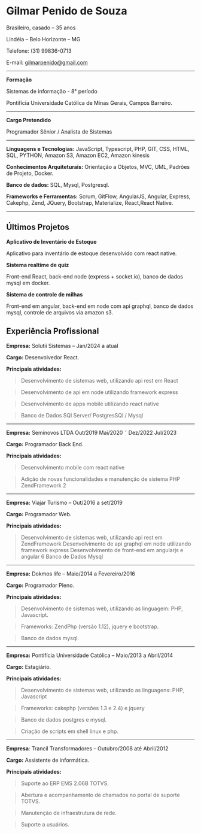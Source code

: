 # **Gilmar Penido de Souza**
Brasileiro, casado – 35 anos

Lindéia – Belo Horizonte – MG  

Telefone: (31) 99836-0713 

E-mail: [gilmarpenido@gmail.com](mailto:gilmarpenido@gmail.com)

------------------

**Formação**

Sistemas de informação - 8° período

Pontifícia Universidade Católica de Minas Gerais, Campos Barreiro.

------------------

**Cargo Pretendido** 

Programador Sênior / Analista de Sistemas

------------------

**Linguagens e Tecnologias:** JavaScript, Typescript, PHP, GIT, CSS, HTML, SQL, PYTHON, Amazon S3, Amazon EC2, Amazon kinesis

**Conhecimentos Arquiteturais:** Orientação a Objetos, MVC, UML, Padrões de Projeto, Docker.

**Banco de dados:** SQL, Mysql, Postgresql.

**Frameworks e Ferramentas:** Scrum, GitFlow, AngularJS, Angular, Express, Cakephp, Zend, JQuery, Bootstrap, Materialize, React,React Native.

------------------

## **Últimos Projetos**

**Aplicativo de Inventário de Estoque**

Aplicativo para inventário de estoque desenvolvido com react native.

**Sistema realtime de quiz**

Front-end React, back-end node (express + socket.io), banco de dados mysql em docker.    

**Sistema de controle de milhas**

Front-end em angular, back-end em node com api graphql, banco de dados mysql, controle de arquivos via amazon s3. 

## **Experiência Profissional**

**Empresa:** Solutii Sistemas – Jan/2024 a atual

**Cargo:** Desenvolvedor React.

**Principais atividades:**

  >  Desenvolvimento de sistemas web, utilizando api rest em React

  >  Desenvolvimento de api  em node utilizando framework express

  >  Desenvolvimento de apps mobile utilizando react native

  >  Banco de Dados SQl Server/ PostgresSQl / Mysql

------------------

**Empresa:** Seminovos LTDA Out/2019 Mai/2020  ˜  Dez/2022 Jul/2023

**Cargo:** Programador Back End.

**Principais atividades:**

  >  Desenvolvimento mobile com react native
  
  >  Adição de novas funcionalidades e manutenção de sistema PHP ZendFramework 2

------------------

**Empresa:** Viajar Turismo – Out/2016 a set/2019

**Cargo:** Programador Web.

**Principais atividades:**

  >  Desenvolvimento de sistemas web, utilizando api rest em ZendFramework
  >  Desenvolvimento de api  graphql em node utilizando framework express
  >  Desenvolvimento de front-end em angularjs e angular 6
  >  Banco de Dados Mysql

------------------

**Empresa:** Dokmos life – Maio/2014 a Fevereiro/2016

**Cargo:** Programador Pleno.

**Principais atividades:**

  >  Desenvolvimento de sistemas web, utilizando as linguagem:  PHP, Javascript.
  
  >  Frameworks: ZendPhp (versão 1.12), jquery e bootstrap. 
  
  >  Banco de dados mysql.

------------------

**Empresa:** Pontifícia Universidade Católica – Maio/2013 a Abril/2014

**Cargo:** Estagiário.

**Principais atividades:**

>  Desenvolvimento de sistemas web, utilizando as linguagens: PHP, Javascript

>  Frameworks: cakephp (versões 1.3 e 2.4) e jquery

>  Banco de dados postgres e mysql.  

>  Criação de scripts em shell linux e php.

------------------

**Empresa**: Trancil Transformadores – Outubro/2008 até Abril/2012

**Cargo:** Assistente de informática.

**Principais atividades:**

>Suporte ao ERP EMS 2.06B TOTVS.

>Abertura e acompanhamento de chamados no portal de suporte TOTVS.

>Manutenção de infraestrutura de rede.

>Suporte a usuários.
